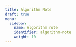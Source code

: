 ```yaml
---
title: Algorithm Note
draft: true
menu:
  sidebar:
    name: Algorithm note
    identifier: algorithm-note
    weight: 10
---
```


